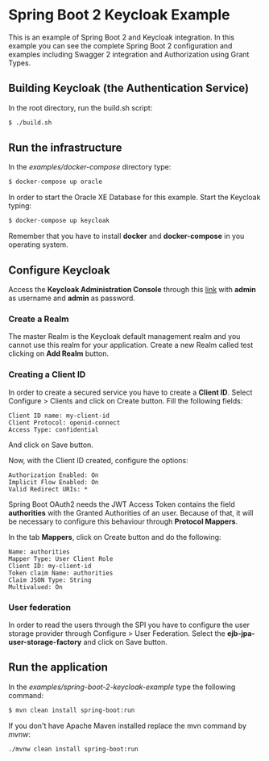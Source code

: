 # Spring Boot 2 Keycloak Example

This is an example of Spring Boot 2 and Keycloak integration. In this example you can see the complete Spring Boot 2 configuration and examples including Swagger 2 integration and Authorization using Grant Types.

## Building Keycloak (the Authentication Service)

In the root directory, run the build.sh script:

```sh
$ ./build.sh
```

## Run the infrastructure

In the *examples/docker-compose* directory type:

```sh
$ docker-compose up oracle
```

In order to start the Oracle XE Database for this example. Start the Keycloak typing:

```sh
$ docker-compose up keycloak
```

Remember that you have to install **docker** and **docker-compose** in you operating system.

## Configure Keycloak

Access the **Keycloak Administration Console** through this [link](http://localhost:9999/auth) with **admin** as username and **admin** as password.

### Create a Realm

The master Realm is the Keycloak default management realm and you cannot use this realm for your application. Create a new Realm called test clicking on **Add Realm** button.

### Creating a Client ID

In order to create a secured service you have to create a **Client ID**. Select Configure > Clients and click on Create button. 
Fill the following fields:

```
Client ID name: my-client-id
Client Protocol: openid-connect
Access Type: confidential
```

And click on Save button.

Now, with the Client ID created, configure the options:

```
Authorization Enabled: On 
Implicit Flow Enabled: On
Valid Redirect URIs: *
```

Spring Boot OAuth2 needs the JWT Access Token contains the field **authorities** with the Granted Authorities of an user. 
Because of that, it will be necessary to configure this behaviour through **Protocol Mappers**.

In the tab **Mappers**, click on Create button and do the following:

```
Name: authorities
Mapper Type: User Client Role
Client ID: my-client-id
Token claim Name: authorities
Claim JSON Type: String
Multivalued: On
```

### User federation

In order to read the users through the SPI you have to configure the user storage provider through Configure > User Federation. 
Select the **ejb-jpa-user-storage-factory** and click on Save button.

## Run the application

In the *examples/spring-boot-2-keycloak-example* type the following command:

```sh
$ mvn clean install spring-boot:run
```

If you don't have Apache Maven installed replace the mvn command by *mvnw*:

```sh
./mvnw clean install spring-boot:run
```

